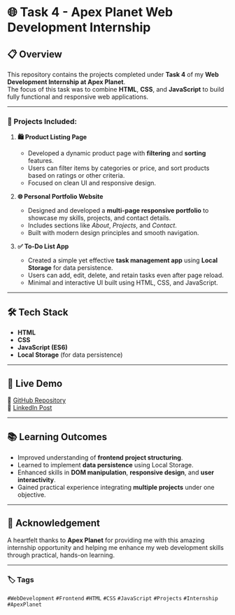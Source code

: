 # 🌐 Task 4 - Apex Planet Web Development Internship

## 📋 Overview
This repository contains the projects completed under **Task 4** of my **Web Development Internship at Apex Planet**.  
The focus of this task was to combine **HTML**, **CSS**, and **JavaScript** to build fully functional and responsive web applications.

---

### 🔹 Projects Included:

1. **🛍️ Product Listing Page**
   - Developed a dynamic product page with **filtering** and **sorting** features.
   - Users can filter items by categories or price, and sort products based on ratings or other criteria.
   - Focused on clean UI and responsive design.

2. **🌐 Personal Portfolio Website**
   - Designed and developed a **multi-page responsive portfolio** to showcase my skills, projects, and contact details.
   - Includes sections like *About*, *Projects*, and *Contact*.
   - Built with modern design principles and smooth navigation.

3. **✅ To-Do List App**
   - Created a simple yet effective **task management app** using **Local Storage** for data persistence.
   - Users can add, edit, delete, and retain tasks even after page reload.
   - Minimal and interactive UI built using HTML, CSS, and JavaScript.

---

## 🛠️ Tech Stack
- **HTML**
- **CSS**
- **JavaScript (ES6)**  
- **Local Storage** (for data persistence)

---

## 🚀 Live Demo
🔗 [GitHub Repository](https://github.com/souravkr12-12/ApexPlanet-Internship-Task4-WebDevelopment)  
🔗 [LinkedIn Post](https://www.linkedin.com/feed/update/urn:li:activity:7387816925885554688/)

---

## 📚 Learning Outcomes
- Improved understanding of **frontend project structuring**.  
- Learned to implement **data persistence** using Local Storage.  
- Enhanced skills in **DOM manipulation**, **responsive design**, and **user interactivity**.  
- Gained practical experience integrating **multiple projects** under one objective.

---

## 👏 Acknowledgement
A heartfelt thanks to **Apex Planet** for providing me with this amazing internship opportunity and helping me enhance my web development skills through practical, hands-on learning.

---

### 🏷️ Tags
`#WebDevelopment` `#Frontend` `#HTML` `#CSS` `#JavaScript` `#Projects` `#Internship` `#ApexPlanet`
